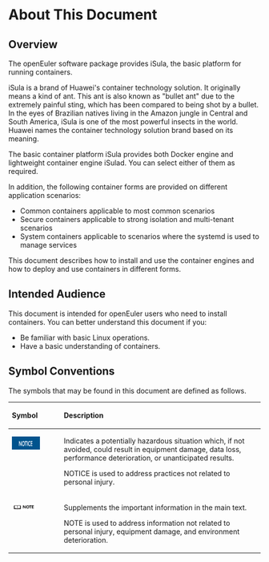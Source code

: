 # About This Document <a name="EN-US_TOPIC_0183674366"></a>

## Overview<a name="section4537382116410"></a>

The openEuler software package provides iSula, the basic platform for running containers.

iSula is a brand of Huawei's container technology solution. It originally means a kind of ant. This ant is also known as "bullet ant" due to the extremely painful sting, which has been compared to being shot by a bullet. In the eyes of Brazilian natives living in the Amazon jungle in Central and South America, iSula is one of the most powerful insects in the world. Huawei names the container technology solution brand based on its meaning.

The basic container platform iSula provides both Docker engine and lightweight container engine iSulad. You can select either of them as required.

In addition, the following container forms are provided on different application scenarios:

-   Common containers applicable to most common scenarios
-   Secure containers applicable to strong isolation and multi-tenant scenarios
-   System containers applicable to scenarios where the systemd is used to manage services

This document describes how to install and use the container engines and how to deploy and use containers in different forms.

## Intended Audience<a name="section4378592816410"></a>

This document is intended for openEuler users who need to install containers. You can better understand this document if you:

-   Be familiar with basic Linux operations.
-   Have a basic understanding of containers.

## Symbol Conventions<a name="section133020216410"></a>

The symbols that may be found in this document are defined as follows.

<a name="table17522428316"></a>
<table><thead align="left"><tr id="row25221921314"><th class="cellrowborder" valign="top" width="20.580000000000002%" id="mcps1.1.3.1.1"><p id="p252214203118"><a name="p252214203118"></a><a name="p252214203118"></a><strong id="b2136615816410"><a name="b2136615816410"></a><a name="b2136615816410"></a>Symbol</strong></p>
</th>
<th class="cellrowborder" valign="top" width="79.42%" id="mcps1.1.3.1.2"><p id="p1352216215311"><a name="p1352216215311"></a><a name="p1352216215311"></a><strong id="b4522132153120"><a name="b4522132153120"></a><a name="b4522132153120"></a>Description</strong></p>
</th>
</tr>
</thead>
<tbody><tr id="row20523729310"><td class="cellrowborder" valign="top" width="20.580000000000002%" headers="mcps1.1.3.1.1 "><p id="p9523172173116"><a name="p9523172173116"></a><a name="p9523172173116"></a><a name="image185230243117"></a><a name="image185230243117"></a><span><img class="" id="image185230243117" height="25.270000000000003" width="55.9265" src="figures/en-us_image_0221924926.png"></span></p>
</td>
<td class="cellrowborder" valign="top" width="79.42%" headers="mcps1.1.3.1.2 "><p id="p1052314233112"><a name="p1052314233112"></a><a name="p1052314233112"></a>Indicates a potentially hazardous situation which, if not avoided, could result in equipment damage, data loss, performance deterioration, or unanticipated results.</p>
<p id="p125237214313"><a name="p125237214313"></a><a name="p125237214313"></a>NOTICE is used to address practices not related to personal injury.</p>
</td>
</tr>
<tr id="row1652315219312"><td class="cellrowborder" valign="top" width="20.580000000000002%" headers="mcps1.1.3.1.1 "><p id="p1552314223110"><a name="p1552314223110"></a><a name="p1552314223110"></a><a name="image1452315212316"></a><a name="image1452315212316"></a><span><img class="" id="image1452315212316" height="15.96" width="47.88" src="figures/en-us_image_0221924927.png"></span></p>
</td>
<td class="cellrowborder" valign="top" width="79.42%" headers="mcps1.1.3.1.2 "><p id="p952316210315"><a name="p952316210315"></a><a name="p952316210315"></a>Supplements the important information in the main text.</p>
<p id="p1952320210313"><a name="p1952320210313"></a><a name="p1952320210313"></a>NOTE is used to address information not related to personal injury, equipment damage, and environment deterioration.</p>
</td>
</tr>
</tbody>
</table>

